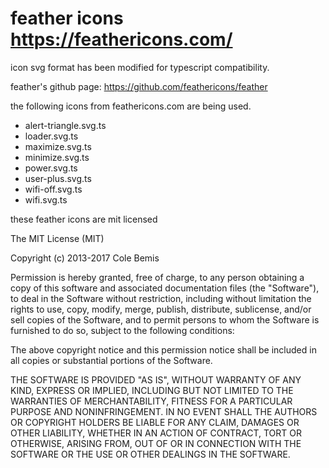 
# feather icons https://feathericons.com/

icon svg format has been modified for typescript compatibility.

feather's github page: https://github.com/feathericons/feather

the following icons from feathericons.com are being used.

- alert-triangle.svg.ts
- loader.svg.ts
- maximize.svg.ts
- minimize.svg.ts
- power.svg.ts
- user-plus.svg.ts
- wifi-off.svg.ts
- wifi.svg.ts

these feather icons are mit licensed

The MIT License (MIT)

Copyright (c) 2013-2017 Cole Bemis

Permission is hereby granted, free of charge, to any person obtaining a copy
of this software and associated documentation files (the "Software"), to deal
in the Software without restriction, including without limitation the rights
to use, copy, modify, merge, publish, distribute, sublicense, and/or sell
copies of the Software, and to permit persons to whom the Software is
furnished to do so, subject to the following conditions:

The above copyright notice and this permission notice shall be included in all
copies or substantial portions of the Software.

THE SOFTWARE IS PROVIDED "AS IS", WITHOUT WARRANTY OF ANY KIND, EXPRESS OR
IMPLIED, INCLUDING BUT NOT LIMITED TO THE WARRANTIES OF MERCHANTABILITY,
FITNESS FOR A PARTICULAR PURPOSE AND NONINFRINGEMENT. IN NO EVENT SHALL THE
AUTHORS OR COPYRIGHT HOLDERS BE LIABLE FOR ANY CLAIM, DAMAGES OR OTHER
LIABILITY, WHETHER IN AN ACTION OF CONTRACT, TORT OR OTHERWISE, ARISING FROM,
OUT OF OR IN CONNECTION WITH THE SOFTWARE OR THE USE OR OTHER DEALINGS IN THE
SOFTWARE.
